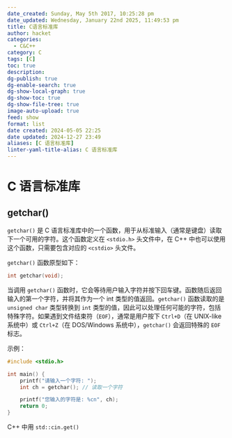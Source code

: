 ```yaml
---
date_created: Sunday, May 5th 2017, 10:25:28 pm
date_updated: Wednesday, January 22nd 2025, 11:49:53 pm
title: C语言标准库
author: hacket
categories:
  - C&C++
category: C
tags: [C]
toc: true
description: 
dg-publish: true
dg-enable-search: true
dg-show-local-graph: true
dg-show-toc: true
dg-show-file-tree: true
image-auto-upload: true
feed: show
format: list
date created: 2024-05-05 22:25
date updated: 2024-12-27 23:49
aliases: [C 语言标准库]
linter-yaml-title-alias: C 语言标准库
---
```


# C 语言标准库

## getchar()

`getchar()` 是 C 语言标准库中的一个函数，用于从标准输入（通常是键盘）读取下一个可用的字符。这个函数定义在 `<stdio.h>` 头文件中，在 C++ 中也可以使用这个函数，只需要包含对应的 `<cstdio>` 头文件。

`getchar()` 函数原型如下：

```c
int getchar(void);
```

当调用 `getchar()` 函数时，它会等待用户输入字符并按下回车键。函数随后返回输入的第一个字符，并将其作为一个 int 类型的值返回。`getchar()` 函数读取的是 `unsigned char` 类型转换到 `int` 类型的值，因此可以处理任何可能的字符，包括特殊字符。如果遇到文件结束符（`EOF`），通常是用户按下 `Ctrl+D`（在 UNIX-like 系统中）或 `Ctrl+Z`（在 DOS/Windows 系统中），`getchar()` 会返回特殊的 `EOF` 标志。

示例：

```c
#include <stdio.h>

int main() {
    printf("请输入一个字符: ");
    int ch = getchar(); // 读取一个字符

    printf("您输入的字符是: %cn", ch);
    return 0;
}
```

C++ 中用 `std::cin.get()`
